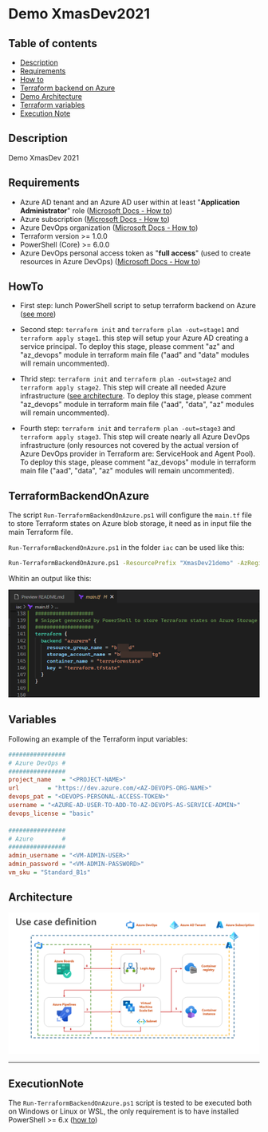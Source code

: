 # Demo XmasDev2021

## Table of contents

* [Description](#Description)
* [Requirements](#Requirements)
* [How to](#HowTo)
* [Terraform backend on Azure](#TerraformBackendOnAzure)
* [Demo Architecture](#Architecture)
* [Terraform variables](#Variables)
* [Execution Note](#ExecutionNote)

## Description

Demo XmasDev 2021

## Requirements

* Azure AD tenant and an Azure AD user within at least "__Application Administrator__" role ([Microsoft Docs - How to](https://docs.microsoft.com/azure/active-directory/roles/permissions-reference#all-roles))
* Azure subscription ([Microsoft Docs - How to](https://docs.microsoft.com/azure/cloud-adoption-framework/ready/azure-best-practices/initial-subscriptions))
* Azure DevOps organization ([Microsoft Docs - How to](https://docs.microsoft.com/azure/devops/organizations/accounts/create-organization?view=azure-devops))
* Terraform version >= 1.0.0
* PowerShell (Core) >= 6.0.0
* Azure DevOps personal access token as "__full access__" (used to create resources in Azure DevOps) ([Microsoft Docs - How to](https://docs.microsoft.com/en-us/azure/devops/organizations/accounts/use-personal-access-tokens-to-authenticate?view=azure-devops&tabs=preview-page))

## HowTo

* First step: lunch PowerShell script to setup terraform backend on Azure ([see more](#TerraformBackendOnAzure))

* Second step: ```terraform init``` and ```terraform plan -out=stage1``` and ```terraform apply stage1```. this step will setup your Azure AD creating a service principal. To deploy this stage, please comment "az" and "az_devops" module in terraform main file ("aad" and "data" modules will remain uncommented).

* Thrid step: ```terraform init``` and ```terraform plan -out=stage2``` and ```terraform apply stage2```. This step will create all needed Azure infrastructure ([see architecture](#Architecture).  To deploy this stage, please comment "az_devops" module in terraform main file ("aad", "data", "az" modules will remain uncommented).

* Fourth step: ```terraform init``` and ```terraform plan -out=stage3``` and ```terraform apply stage3```. This step will create nearly all Azure DevOps infrastructure (only resources not covered by the actual version of Azure DevOps provider in Terraform are: ServiceHook and Agent Pool).  To deploy this stage, please comment "az_devops" module in terraform main file ("aad", "data", "az" modules will remain uncommented).

## TerraformBackendOnAzure

The script ```Run-TerraformBackendOnAzure.ps1``` will configure the ```main.tf``` file to store Terraform states on Azure blob storage, it need as in input file the main Terraform file.

```Run-TerraformBackendOnAzure.ps1``` in the folder ```iac``` can be used like this:

```sh
Run-TerraformBackendOnAzure.ps1 -ResourcePrefix "XmasDev21demo" -AzRegion "northeurope" -MainTerraformFileName ".\main.tf"
```

Whitin an output like this:

![Main terraform within backend configuration - screenshot example](https://github.com/AngelusGi/XmasDev2021/blob/master/assets/terraformBackendOnAzure-screenshot.png?raw=true)

## Variables

Following an example of the Terraform input variables:

```ini
################
# Azure DevOps #
################
project_name   = "<PROJECT-NAME>"
url        = "https://dev.azure.com/<AZ-DEVOPS-ORG-NAME>"
devops_pat = "<DEVOPS-PERSONAL-ACCESS-TOKEN>"
username = "<AZURE-AD-USER-TO-ADD-TO-AZ-DEVOPS-AS-SERVICE-ADMIN>"
devops_license = "basic"

################
# Azure        #
################
admin_username = "<VM-ADMIN-USER>"
admin_password = "<VM-ADMIN-PASSWORD>"
vm_sku = "Standard_B1s"
```

## Architecture

![Solution architecture](https://github.com/AngelusGi/XmasDev2021/blob/master/assets/architecture.png?raw=true)

___

## ExecutionNote

The ```Run-TerraformBackendOnAzure.ps1``` script is tested to be executed both on Windows or Linux or WSL, the only requirement is to have installed PowerShell >= 6.x ([how to](https://docs.microsoft.com/powershell/scripting/install/installing-powershell))

